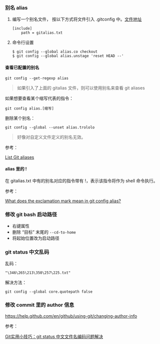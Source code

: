 ### 别名 alias

1. 编写一个别名文件， 按以下方式将文件引入 .gitconfig 中。[文件地址](https://github.com/GitAlias/gitalias/blob/master/gitalias.txt)

   ```
   [include]
       path = gitalias.txt
   ```

2. 命令行设置

   ```
   $ git config --global alias.co checkout
   $ git config --global alias.unstage 'reset HEAD --'
   ```

#### 查看已配置的别名

`git config --get-regexp alias`

> 如果引入了上面的 gitalias 文件，则可以使用别名来查看 git aliases

如果想要查看某个缩写代表的指令：

`git config alias.[缩写]`

删除某个别名：

`git config --global --unset alias.trololo`

> 好像对自定义文件定义的别名无效。

参考：

[List Git aliases](https://stackoverflow.com/questions/7066325/list-git-aliases)



#### alias 里的 !

 在 gitalias.txt 中有的别名对应的指令带有 !，表示该指令将作为 shell 命令执行。

参考：

[What does the exclamation mark mean in git config alias?](https://stackoverflow.com/questions/21083933/what-does-the-exclamation-mark-mean-in-git-config-alias)

### 修改 git bash 启动路径

+ 右键属性
+ 删除 “目标” 末尾的 `--cd-to-home`
+ 将起始位置改为启动路径



### git status 中文乱码

乱码：

`"\346\265\213\350\257\225.txt"`

解决方法：

`git config --global core.quotepath false`



### 修改 commit 里的 author 信息

https://help.github.com/en/github/using-git/changing-author-info



参考：    

[Git实用小技巧：git status 中文文件名编码问题解决](http://blog.csdn.net/mlq8087/article/details/52174834)

### 